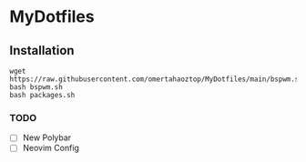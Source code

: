 # MyDotfiles
## Installation
```
wget https://raw.githubusercontent.com/omertahaoztop/MyDotfiles/main/bspwm.sh
bash bspwm.sh
bash packages.sh
```
### TODO
- [ ] New Polybar
- [ ] Neovim Config
